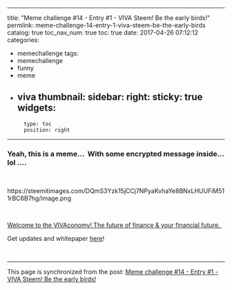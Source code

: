 
---
title: "Meme challenge #14 - Entry #1 - VIVA Steem! Be the early birds!"
permlink: meme-challenge-14-entry-1-viva-steem-be-the-early-birds
catalog: true
toc_nav_num: true
toc: true
date: 2017-04-26 07:12:12
categories:
- memechallenge
tags:
- memechallenge
- funny
- meme
- viva
thumbnail: 
sidebar:
    right:
        sticky: true
widgets:
    -
        type: toc
        position: right
---


<html>
<h3>Yeah, this is a meme... &nbsp;With some encrypted message inside... lol ....&nbsp;</h3>
<p><br></p>
<p>https://steemitimages.com/DQmS3Yzk15jCCj7NPyaKvhaYe8BNxLHUUFiM511rBC6B7hg/image.png</p>
<p><br></p>
<p><a href="https://www.youtube.com/watch?v=yB_sAfNt-i4">Welcome to the VIVAconomy! The future of finance &amp; your financial future.&nbsp;</a></p>
<p>Get updates and whitepaper <a href="https://goo.gl/Pm3I0z">here</a>!</p>
<p><br></p>
</html>

- - -

This page is synchronized from the post: [Meme challenge #14 - Entry #1 - VIVA Steem! Be the early birds!](https://steemit.com/@deanliu/meme-challenge-14-entry-1-viva-steem-be-the-early-birds)

